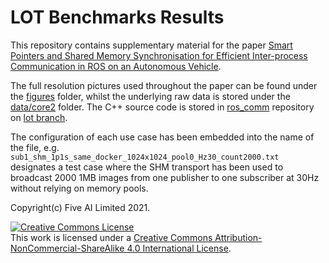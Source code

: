 # LOT Benchmarks Results

This repository contains supplementary material for the paper 
[Smart Pointers and Shared Memory Synchronisation for Efficient Inter-process Communication in ROS on an Autonomous Vehicle](https://arxiv.org/abs/2108.07085).

The full resolution pictures used throughout the paper can be found under the [figures](./figures) folder, whilst the 
underlying raw data is stored under the [data/core2](./data/core2) folder. The C++ source code is stored in [ros_comm](https://github.com/fiveai/ros_comm) repository on [lot branch](https://github.com/fiveai/ros_comm/tree/lot).

The configuration of each use case has been embedded into the name of the file, e.g. 
`sub1_shm_1p1s_same_docker_1024x1024_pool0_Hz30_count2000.txt` designates a test case where the SHM transport has been 
used to broadcast 2000 1MB images from one publisher to one subscriber at 30Hz without relying on memory pools.

Copyright(c) Five AI Limited 2021. 

<a rel="license" href="http://creativecommons.org/licenses/by-nc-sa/4.0/"><img alt="Creative Commons License" style="border-width:0" src="https://i.creativecommons.org/l/by-nc-sa/4.0/88x31.png" /></a><br />This work is licensed under a <a rel="license" href="http://creativecommons.org/licenses/by-nc-sa/4.0/">Creative Commons Attribution-NonCommercial-ShareAlike 4.0 International License</a>.
